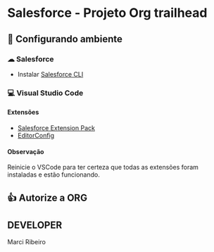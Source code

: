 # Salesforce - Projeto Org trailhead

## 🚀 Configurando ambiente

### ☁ Salesforce
<ul>
    <li>
        Instalar <a href="https://developer.salesforce.com/tools/sfdxcli">Salesforce CLI</a>
    </li>
</ul>

### 💻 Visual Studio Code
#### Extensões
<ul>
    <li>
        <a href="https://marketplace.visualstudio.com/items?itemName=salesforce.salesforcedx-vscode">Salesforce Extension Pack</a>
    </li>
    <li>
        <a href="https://marketplace.visualstudio.com/items?itemName=EditorConfig.EditorConfig">EditorConfig</a>
    </li>
</ul>

#### Observação
<p>Reinicie o VSCode para ter certeza que todas as extensões foram instaladas e estão funcionando.</p>

## 👍 Autorize a ORG

## DEVELOPER
Marci Ribeiro

